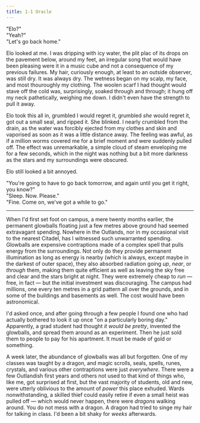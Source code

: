 ```yaml
---
title: 1-1 Oracle
---
```


"Elo?"  
"Yeah?"  
"Let's go back home."  

Elo looked at me. I was dripping with icy water, the plit plac of its drops on the pavement below, around my feet, an irregular song that would have been pleasing were it in a music cube and not a consequence of my previous failures. My hair, curiously enough, at least to an outside observer, was still dry. It was always dry. The wetness began on my scalp, my face, and most thouroughly my clothing. The woolen scarf I had thought would stave off the cold was, surprisingly, soaked through and through; it hung off my neck pathetically, weighing me down. I didn't even have the strength to pull it away.

Elo took this all in, grumbled I would regret it, grumbled *she* would regret it, got out a small seal, and ripped it. She blinked. I nearly crumbled from the drain, as the water was forcibly ejected from my clothes and skin and vaporised as soon as it was a little distance away. The feeling was awful, as if a million worms covered me for a brief moment and were suddenly pulled off. The effect was unremarkable, a simple cloud of steam enveloping me for a few seconds, which in the night was nothing but a bit more darkness as the stars and my surroundings were obscured.

Elo still looked a bit annoyed.

"You're going to have to go back tomorrow, and again until you get it right, you know?"  
"Sleep. Now. Please."  
"Fine. Come on, we've got a while to go."

***

When I'd first set foot on campus, a mere twenty months earlier, the permanent glowballs floating just a few metres above ground had seemed extravagant spending. Nowhere in the Outlands, nor in my occasional visit to the nearest Citadel, has I witnessed such unwarranted spending. Glowballs are expensive contraptions made of a complex spell that pulls energy from the surroundings. Not only do they provide permanent illumination as long as energy is nearby (which is always, except maybe in the darkest of outer space), they also absorbed radiation going *up*, *near*, or *through* them, making them quite efficient as well as leaving the sky free and clear and the stars bright at night. They were extremely cheap to *run* — free, in fact — but the initial investment was discouraging. The campus had millions, one every ten metres in a grid pattern all over the grounds, and in some of the buildings and basements as well. The cost would have been astronomical.

I'd asked once, and after going through a few people I found one who had actually bothered to look it up once "on a particularly boring day." Apparently, a grad student had thought *it would be pretty*, invented the glowballs, and spread them around as an experiment. Then he just sold them to people to pay for his apartment. It must be made of gold or something.

A week later, the abundance of glowballs was all but forgotten. One of my classes was taught by a dragon, and magic scrolls, seals, spells, runes, crystals, and various other contraptions were just *everywhere*. There were a few Outlandish first years and others not used to that kind of things who, like me, got surprised at first, but the vast majority of students, old and new, were utterly oblivious to the amount of *power* this place exhuded. Wards nonwithstanding, a skilled thief could easily retire if even a small heist was pulled off — which would never happen, there were *dragons* walking around. You do not mess with a dragon. A dragon had tried to singe my hair for talking in class. I'd been a bit shaky for *weeks* afterwards.

